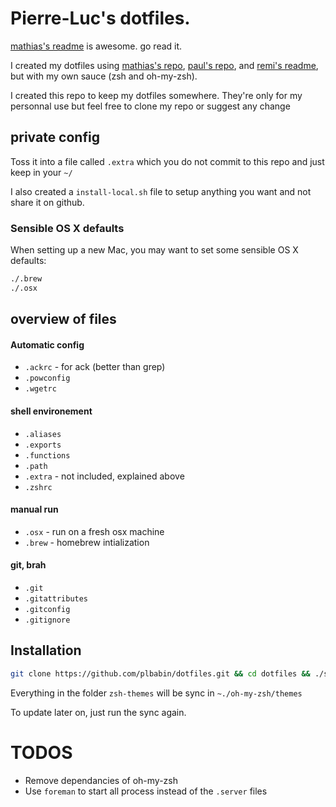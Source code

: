 # Pierre-Luc's dotfiles.

[mathias's readme](https://github.com/mathiasbynens/dotfiles/) is awesome. go read it.

I created my dotfiles using [mathias's repo](https://github.com/mathiasbynens/dotfiles/), [paul's repo](https://github.com/paulirish/dotfiles/), and [remi's readme](https://github.com/remiprev/zshfiles), but with my own sauce (zsh and oh-my-zsh).

I created this repo to keep my dotfiles somewhere. They're only for my personnal use but feel free to clone my repo or suggest any change

## private config

Toss it into a file called `.extra` which you do not commit to this repo and just keep in your `~/`

I also created a `install-local.sh` file to setup anything you want and not share it on github.

### Sensible OS X defaults

When setting up a new Mac, you may want to set some sensible OS X defaults:

```bash
./.brew
./.osx
```

## overview of files

####  Automatic config
* `.ackrc` - for ack (better than grep)
* `.powconfig`
* `.wgetrc`


#### shell environement
* `.aliases`
* `.exports`
* `.functions`
* `.path`
* `.extra` - not included, explained above
* `.zshrc`

#### manual run
* `.osx` - run on a fresh osx machine
* `.brew` - homebrew intialization

#### git, brah
* `.git`
* `.gitattributes`
* `.gitconfig`
* `.gitignore`

## Installation

```bash
git clone https://github.com/plbabin/dotfiles.git && cd dotfiles && ./sync.sh
```

Everything in the folder `zsh-themes` will be sync in `~./oh-my-zsh/themes`

To update later on, just run the sync again.

# TODOS

* Remove dependancies of oh-my-zsh
* Use `foreman` to start all process instead of the `.server` files